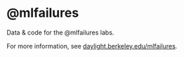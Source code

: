 # @mlfailures

Data & code for the @mlfailures labs.

For more information, see [daylight.berkeley.edu/mlfailures](https://daylight.berkeley.edu/mlfailures/).


